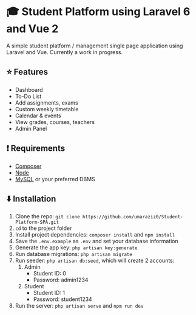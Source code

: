 # :mortar_board: Student Platform using Laravel 6 and Vue 2

A simple student platform / management single page application using Laravel and Vue.
Currently a work in progress.

## :star: Features

-   Dashboard
-   To-Do List
-   Add assignments, exams
-   Custom weekly timetable
-   Calendar & events
-   View grades, courses, teachers
-   Admin Panel

## :exclamation: Requirements

-   [Composer](www.getcomposer.org)
-   [Node](www.nodejs.org)
-   [MySQL](www.mysql.com) or your preferred DBMS

## :arrow_down: Installation

1. Clone the repo: `git clone https://github.com/umaraziz0/Student-Platform-SPA.git`
2. `cd` to the project folder
3. Install project dependencies: `composer install` and `npm install`
4. Save the `.env.example` as `.env` and set your database information
5. Generate the app key: `php artisan key:generate`
6. Run database migrations: `php artisan migrate`
7. Run seeder: `php artisan db:seed`, which will create 2 accounts:
   1. Admin
      - Student ID: 0
      - Password: admin1234
   2. Student
      - Student ID: 1
      - Password: student1234
8. Run the server: `php artisan serve` and `npm run dev`
